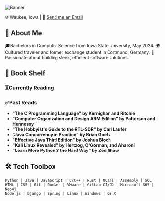 ![Banner](https://via.placeholder.com/1200x300/00008B/FFFFFF?text=Hi%2C+I%27m+Jake+Huseman)

🌐 Waukee, Iowa | 📧 [Send me an Email](mailto:jakehuseman@outlook.com)

## 🚀 About Me

🎓Bachelors in Computer Science from Iowa State University, May 2024. 
🌍Cultured traveler and former exchange student in Dortmund, Germany. 
🔧Passionate about building sleek, efficient software solutions.

## 📖 Book Shelf

### ⏳Currently Reading


### ✅Past Reads
- **"The C Programming Language" by Kernighan and Ritchie**
- **"Computer Organization and Design ARM Edition" by Patterson and Hennessy**
- **"The Hobbyist's Guide to the RTL-SDR" by Carl Laufer**
- **"Java Concurrency in Practice" by Brian Goetz**
- **"Effective Java Third Edition" by Joshua Bloch**
- **"Kali Linux Revealed" by Hertzog, O'Gorman, and Aharoni**
- **"Learn More Python 3 the Hard Way" by Zed Shaw**

## 🛠️ Tech Toolbox
```plaintext
Python | Java | JavaScript | C/C++ | Rust | OCaml | Assembly | SQL
HTML | CSS | Git | Docker | VMware | GitLab CI/CD | Microsoft 365 | Neo4j
Node.js | Django | Spring | Linux | Windows | OS X
```

